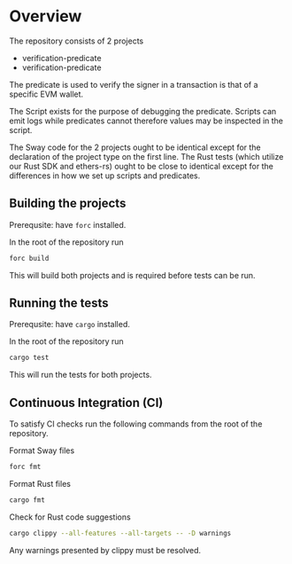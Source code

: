# Overview

The repository consists of 2 projects

- verification-predicate
- verification-predicate

The predicate is used to verify the signer in a transaction is that of a specific EVM wallet.

The Script exists for the purpose of debugging the predicate.
Scripts can emit logs while predicates cannot therefore values may be inspected in the script.

The Sway code for the 2 projects ought to be identical except for the declaration of the project type on the first line.
The Rust tests (which utilize our Rust SDK and ethers-rs) ought to be close to identical except for the differences in how we set up scripts and predicates.

## Building the projects

Prerequsite: have `forc` installed.

In the root of the repository run

```bash
forc build
```

This will build both projects and is required before tests can be run.

## Running the tests

Prerequsite: have `cargo` installed.

In the root of the repository run

```bash
cargo test
```

This will run the tests for both projects.

## Continuous Integration (CI)

To satisfy CI checks run the following commands from the root of the repository.

Format Sway files

```bash
forc fmt
```

Format Rust files

```bash
cargo fmt
```

Check for Rust code suggestions

```bash
cargo clippy --all-features --all-targets -- -D warnings
```

Any warnings presented by clippy must be resolved.
